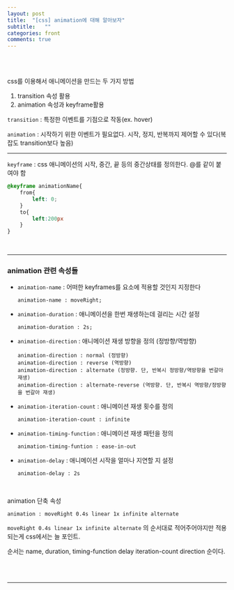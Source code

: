 ```yaml
---
layout: post
title:  "[css] animation에 대해 알아보자"
subtitle:   ""
categories: front 
comments: true
---
```




<br>

<br>

css를 이용해서 애니메이션을 만드는 두 가지 방법

1. transition 속성 활용
2. animation 속성과 keyframe활용

`transition` : 특정한 이벤트를 기점으로 작동(ex. hover)

`animation` : 시작하기 위한 이벤트가 필요없다. 시작, 정지, 반복까지 제어할 수 있다(복잡도 transition보다 높음)

---

`keyframe` : css 애니메이션의 시작, 중간, 끝 등의 중간상태를 정의한다. @를 같이 붙여야 함

~~~css
@keyframe animationName{
	from{
		left: 0;
	}
	to{
		left:200px
	}
}
~~~

<br>

---

### animation 관련 속성들

* `animation-name` : 어떠한 keyframes를 요소에 적용할 것인지 지정한다

  ~~~
  animation-name : moveRight;
  ~~~

* `animation-duration` : 애니메이션을 한번 재생하는데 걸리는 시간 설정

  ~~~
  animation-duration : 2s;
  ~~~

  

* `animation-direction` : 애니메이션 재생 방향을 정의 (정방향/역방향)

  ~~~
  animation-direction : normal (정방향)
  animation-direction : reverse (역방향)
  animation-direction : alternate (정방향. 단, 반복시 정방향/역방향을 번갈아 재생)
  animation-direction : alternate-reverse (역방향. 단, 반복시 역방향/정방향을 번갈아 재생)
  ~~~

  

* `animation-iteration-count` : 애니메이션 재생 횟수를 정의

  ~~~
  animation-iteration-count : infinite
  ~~~

  

* `animation-timing-function` : 애니메이션 재생 패턴을 정의

  ~~~
  animation-timing-funtion : ease-in-out
  ~~~

  

* `animation-delay` : 애니메이션 시작을 얼마나 지연할 지 설정

  ~~~
  animation-delay : 2s
  ~~~

  

<br>

animation 단축 속성

~~~
animation : moveRight 0.4s linear 1x infinite alternate
~~~

`moveRight 0.4s linear 1x infinite alternate` 의 순서대로 적어주어야지만 적용되는게 css에서는 늘 포인트.

순서는 name, duration, timing-function delay iteration-count direction 순이다.

<br>

<br>

---



<br>

<br>

<br>

<br>

<br>

<br>

<br>

<br>













